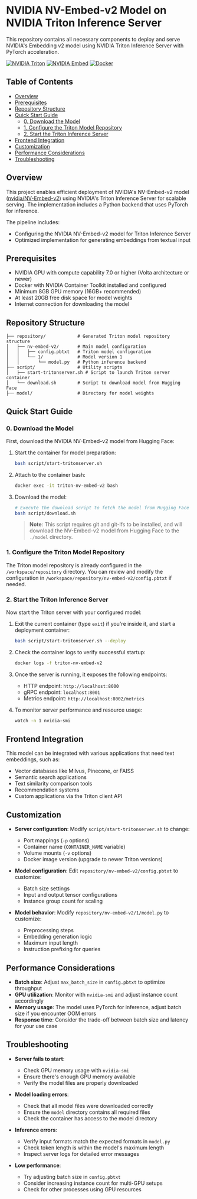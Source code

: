 # NVIDIA NV-Embed-v2 Model on NVIDIA Triton Inference Server

This repository contains all necessary components to deploy and serve NVIDIA's Embedding v2 model using NVIDIA Triton Inference Server with PyTorch acceleration.

[![NVIDIA Triton](https://img.shields.io/badge/NVIDIA-Triton_Inference_Server-76B900?style=flat-square&logo=nvidia)](https://catalog.ngc.nvidia.com/orgs/nvidia/containers/tritonserver)
[![NVIDIA Embed](https://img.shields.io/badge/NVIDIA-NV--Embed--v2-76B900?style=flat-square&logo=nvidia)](https://huggingface.co/nvidia/NV-Embed-v2)
[![Docker](https://img.shields.io/badge/Docker-Container-2496ED?style=flat-square&logo=docker)](https://www.docker.com/)

## Table of Contents

- [Overview](#overview)
- [Prerequisites](#prerequisites)
- [Repository Structure](#repository-structure)
- [Quick Start Guide](#quick-start-guide)
  - [0. Download the Model](#0-download-the-model)
  - [1. Configure the Triton Model Repository](#1-configure-the-triton-model-repository)
  - [2. Start the Triton Inference Server](#2-start-the-triton-inference-server)
- [Frontend Integration](#frontend-integration)
- [Customization](#customization)
- [Performance Considerations](#performance-considerations)
- [Troubleshooting](#troubleshooting)

## Overview

This project enables efficient deployment of NVIDIA's NV-Embed-v2 model ([nvidia/NV-Embed-v2](https://huggingface.co/nvidia/NV-Embed-v2)) using NVIDIA's Triton Inference Server for scalable serving. The implementation includes a Python backend that uses PyTorch for inference.

The pipeline includes:
- Configuring the NVIDIA NV-Embed-v2 model for Triton Inference Server
- Optimized implementation for generating embeddings from textual input

## Prerequisites

- NVIDIA GPU with compute capability 7.0 or higher (Volta architecture or newer)
- Docker with NVIDIA Container Toolkit installed and configured
- Minimum 8GB GPU memory (16GB+ recommended)
- At least 20GB free disk space for model weights
- Internet connection for downloading the model

## Repository Structure

```
├── repository/            # Generated Triton model repository structure
│   ├── nv-embed-v2/       # Main model configuration
│   │   ├── config.pbtxt   # Triton model configuration
│   │   └── 1/             # Model version 1
│   │       └── model.py   # Python inference backend
├── script/                # Utility scripts
│   ├── start-tritonserver.sh # Script to launch Triton server container
│   └── download.sh        # Script to download model from Hugging Face
├── model/                 # Directory for model weights
```

## Quick Start Guide

### 0. Download the Model

First, download the NVIDIA NV-Embed-v2 model from Hugging Face:

1. Start the container for model preparation:
   ```bash
   bash script/start-tritonserver.sh
   ```

2. Attach to the container bash:
   ```bash
   docker exec -it triton-nv-embed-v2 bash
   ```

3. Download the model:
   ```bash
   # Execute the download script to fetch the model from Hugging Face
   bash script/download.sh
   ```
   
   > **Note**: This script requires git and git-lfs to be installed, and will download the NV-Embed-v2 model from Hugging Face to the `./model` directory.

### 1. Configure the Triton Model Repository

The Triton model repository is already configured in the `/workspace/repository` directory. You can review and modify the configuration in `/workspace/repository/nv-embed-v2/config.pbtxt` if needed.

### 2. Start the Triton Inference Server

Now start the Triton server with your configured model:

1. Exit the current container (type `exit`) if you're inside it, and start a deployment container:
   ```bash
   bash script/start-tritonserver.sh --deploy
   ```

2. Check the container logs to verify successful startup:
   ```bash
   docker logs -f triton-nv-embed-v2
   ```

3. Once the server is running, it exposes the following endpoints:
   - HTTP endpoint: `http://localhost:8000`
   - gRPC endpoint: `localhost:8001`
   - Metrics endpoint: `http://localhost:8002/metrics`

4. To monitor server performance and resource usage:
   ```bash
   watch -n 1 nvidia-smi
   ```

## Frontend Integration

This model can be integrated with various applications that need text embeddings, such as:

- Vector databases like Milvus, Pinecone, or FAISS
- Semantic search applications
- Text similarity comparison tools
- Recommendation systems
- Custom applications via the Triton client API

## Customization

- **Server configuration**: Modify `script/start-tritonserver.sh` to change:
  - Port mappings (`-p` options)
  - Container name (`CONTAINER_NAME` variable)
  - Volume mounts (`-v` options)
  - Docker image version (upgrade to newer Triton versions)

- **Model configuration**: Edit `repository/nv-embed-v2/config.pbtxt` to customize:
  - Batch size settings
  - Input and output tensor configurations
  - Instance group count for scaling

- **Model behavior**: Modify `repository/nv-embed-v2/1/model.py` to customize:
  - Preprocessing steps
  - Embedding generation logic
  - Maximum input length
  - Instruction prefixing for queries

## Performance Considerations

- **Batch size**: Adjust `max_batch_size` in `config.pbtxt` to optimize throughput
- **GPU utilization**: Monitor with `nvidia-smi` and adjust instance count accordingly
- **Memory usage**: The model uses PyTorch for inference, adjust batch size if you encounter OOM errors
- **Response time**: Consider the trade-off between batch size and latency for your use case

## Troubleshooting

- **Server fails to start**: 
  - Check GPU memory usage with `nvidia-smi`
  - Ensure there's enough GPU memory available
  - Verify the model files are properly downloaded

- **Model loading errors**:
  - Check that all model files were downloaded correctly
  - Ensure the `model` directory contains all required files
  - Check the container has access to the model directory

- **Inference errors**:
  - Verify input formats match the expected formats in `model.py`
  - Check token length is within the model's maximum length
  - Inspect server logs for detailed error messages

- **Low performance**:
  - Try adjusting batch size in `config.pbtxt`
  - Consider increasing instance count for multi-GPU setups
  - Check for other processes using GPU resources

